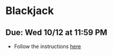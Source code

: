 # Blackjack

## Due: Wed 10/12 at 11:59 PM

- Follow the instructions [here](https://drive.google.com/file/d/1ZolIa78TFh2IynwWwSXOIstPRekN1Kel/view?usp=sharing)
